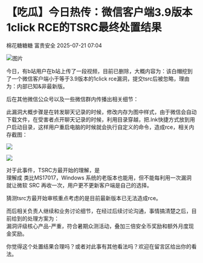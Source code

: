 #  【吃瓜】今日热传：微信客户端3.9版本 1click RCE的TSRC最终处置结果  
棉花糖糖糖  富贵安全   2025-07-21 07:04  
  
![图片](https://mmbiz.qpic.cn/mmbiz_gif/1mtwZURvGTkCK3ZFyqYEyTwmaLo2YSMeibz3eeShkewiadS4oh0RBl1U7BTVeEscGQrEbjWKcQzGpJEFLwr4cFQw/640?wx_fmt=gif&wxfrom=5&wx_lazy=1&tp=webp "")  
  
今日，有b站用户在b站上传了一段视频，目前已删除，大概内容为：该白帽挖到了一个微信客户端小于等于3.9版本的1click rce漏洞，提交tsrc后被忽略，理由为：内部已知&非最新版。  
  
后在其他微信公众号以及一些微信群内传播出相关细节：  
  
此漏洞大概步骤是在转发聊天记录的时候，修改内存为图中样式，由于微信会自动下载文件，在受害者点开聊天记录的时候，利用目录穿越，把.lnk快捷方式放到用户启动目录，这样用户重启电脑的时候就会执行自定义的命令，造成rce，相关内存截图：  
  
![](https://mmbiz.qpic.cn/mmbiz_png/lic4LrsB27nuwAnic9xRo0f0WnaP8OKfVpPh5yHTg0fQlbeoa7tJUI9FiaA3aOYQUBHFiaXFkBG8XbGs246xrFeSCg/640?wx_fmt=png&from=appmsg "")  
  
![](https://mmbiz.qpic.cn/mmbiz_png/lic4LrsB27nuwAnic9xRo0f0WnaP8OKfVpBgjha0Pepk16QZzA5wNoboxGgYbeRrN9z0WOzLaicibkyKVY6QUPyxEg/640?wx_fmt=png&from=appmsg "")  
  
对于此事件，TSRC方最开始的理解，是  
理解成 类比MS17017，Windows 系统的老版本也能用，但不能每利用一次漏洞就让微软 SRC 再收一次，用户更不更新客户端是自己的选择。  
  
猜测tsrc方最开始审核重点考虑的是目前最新版本已无法造成rce。  
  
而后相关负责人继续和业务讨论细节，在经过后续讨论沟通，事情搞清楚之后，目前给到的处理方案为：  
漏洞评级核心产品-严重，符合暑期众测活动，叠加三倍安全币奖励和额外月度现金奖励。  
  
你觉得这个处置结果合理吗？或者对此事有其他看法吗？欢迎在留言区给出你的看法。  
  
